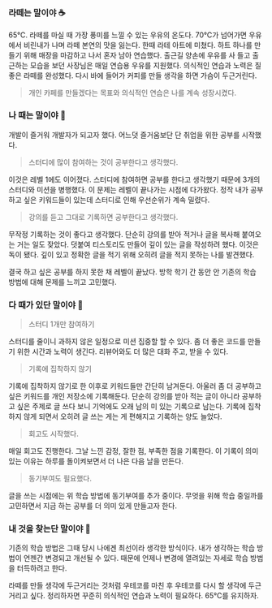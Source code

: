 # 

### 라떼는 말이야 ☕️

65℃. 라떼를 마실 때 가장 풍미를 느낄 수 있는 우유의 온도다. 70℃가 넘어가면 우유에서 비린내가 나며 라떼 본연의 맛을 잃는다. 한때 라테 아트에 미쳤다. 하트 하나를 만들기 위해 매장을 마감하고 나서 혼자 남아 연습했다. 출근길 양손에 우유를 사 들고 출근하는 모습을 보던 사장님은 매일 연습용 우유를 지원했다. 의식적인 연습과 노력은 질 좋은 라떼를 완성했다. 다시 바에 들어가 커피를 만들 생각을 하면 가슴이 두근거린다.

> 개인 카페를 만들겠다는 목표와 의식적인 연습은 나를 계속 성장시켰다.
>

### 나 때는 말이야 👴

개발이 즐거워 개발자가 되고자 했다. 어느덧 즐거움보단 단 취업을 위한 공부를 시작했다.

> 스터디에 많이 참여하는 것이 공부한다고 생각했다.
>

이것은 레벨 1에도 이어졌다. 스터디에 참여하면 공부를 한다고 생각했기 때문에 3개의 스터디와 미션을 병행했다. 이 문제는 레벨이 끝나가는 시점에 다가왔다. 정작 내가 공부하고 싶은 키워드들이 있는데 스터디로 인해 우선순위가 계속 밀렸다.

> 강의를 듣고 그대로 기록하면 공부한다고 생각했다.
>

무작정 기록하는 것이 좋다고 생각했다. 단순히 강의를 받아 적거나 글을 복사해 붙여오는 거는 일도 잦았다. 덧붙여 티스토리도 만들어 깊이 있는 글을 작성하려 했다. 이것은 독이 됐다. 깊이 있고 정확한 글을 적기 위해 오히려 글을 적지 못하는 나를 발견했다.

결국 하고 싶은 공부를 하지 못한 채 레벨이 끝났다. 방학 학기 간 동안 안 기존의 학습 방법에 대해 문제를 느끼고 고민했다.

### 다 때가 있단 말이야 🛁

> 스터디 1개만 참여하기
>

스터디를 줄이니 과하지 않은 일정으로 미션 집중할 할 수 있다. 좀 더 좋은 코드를 만들기 위한 시간과 노력이 생긴다. 리뷰어와도 더 많은 대화 주고, 받을 수 있다.

> 기록에 집착하지 않기
>

기록에 집착하지 않기로 한 이후로 키워드들만 간단히 남겨둔다. 아울러 좀 더 공부하고 싶은 키워드를 개인 저장소에 기록해둔다. 단순히 강의를 받아 적는 글이 아니라 공부하고 싶은 주제로 글 쓰다 보니 기억에도 오래 남의 미 있는 기록으로 남는다. 기록에 집착하지 않게 되면서 오히려 글 쓰는 게는 게 편해지고 기록하는 양도 늘었다.

> 회고도 시작했다.
>

매일 회고도 진행한다. 그날 느낀 감정, 잘한 점, 부족한 점을 기록한다. 이 기록이 의미 있는 이유는 하루를 돌이켜보면서 더 나은 다음 날을 만든다.

> 동기부여도 필요했다.
>

글을 쓰는 시점에는 위 학습 방법에 동기부여를 추가 중이다. 무엇을 위해 학습 중일까를 고민하면서 지금 하는 공부를 더 의미 있게 만들고자 한다.
### 내 것을 찾는단 말이야 🔎

기존의 학습 방법은 그때 당시 나에겐 최선이라 생각한 방식이다. 내가 생각하는 학습 방법이 언젠간 변경되고 개선될 수 있다. 때문에 언제나 변경에 열려있는 자세로 학습 방법을 터득하려고 한다.

라떼를 만들 생각에 두근거리는 것처럼 우테코를 마친 후 우테코를 다시 할 생각에 두근거리고 싶다. 정리하자면 꾸준히 의식적인 연습과 노력이 필요하다. 65℃를 유지하자.
